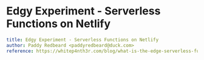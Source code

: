 # Edgy Experiment - Serverless Functions on Netlify

```yaml
title: Edgy Experiment - Serverless Functions on Netlify  
author: Paddy Redbeard <paddyredbeard@duck.com>
reference: https://whitep4nth3r.com/blog/what-is-the-edge-serverless-functions/
```

